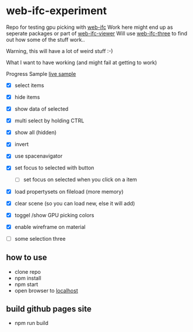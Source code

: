# web-ifc-experiment

Repo for testing gpu picking with [web-ifc](https://github.com/tomvandig/web-ifc)
Work here might end up as seperate packages or part of [web-ifc-viewer](https://github.com/agviegas/web-ifc-viewer)
Will use [web-ifc-three](https://github.com/tomvandig/web-ifc-three) to find out how some of the stuff work..

Warning, this will have a lot of weird stuff :-)

What I want to have working (and might fail at getting to work)

Progress Sample [live sample](https://vegarringdal.github.io/web-ifc-experiment/)

* [x] select items
* [x] hide items
* [x] show data of selected
* [x] multi select by holding CTRL 
* [x] show all (hidden)
* [x] invert
* [x] use spacenavigator
* [x] set focus to selected with button
  * [ ] set focus on selected when you click on a item 
* [x] load propertysets on fileload (more memory)
* [x] clear scene (so you can load new, else it will add)
* [x] toggel /show GPU picking colors
* [x] enable wireframe on material
* [ ] some selection three


## how to use

* clone repo
* npm install
* npm start
* open browser to [localhost](http://localhost)

## build github pages site
* npm run build




